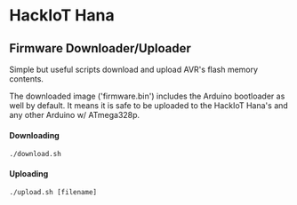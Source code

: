HackIoT Hana
=
## Firmware Downloader/Uploader
Simple but useful scripts download and upload AVR's flash memory contents.

The downloaded image ('firmware.bin') includes the Arduino bootloader as well by default. It means it is safe to be uploaded to the HackIoT Hana's and any other Arduino w/ ATmega328p.

#### Downloading
    ./download.sh
    
#### Uploading
    ./upload.sh [filename]
